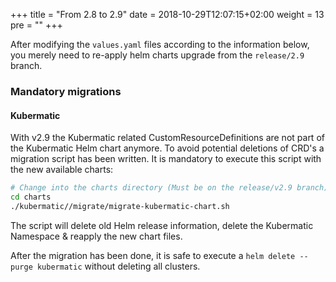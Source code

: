 +++
title = "From 2.8 to 2.9"
date = 2018-10-29T12:07:15+02:00
weight = 13
pre = "<b></b>"
+++

After modifying the `values.yaml` files according to the information below, you merely need to re-apply helm charts upgrade from the `release/2.9` branch.

### Mandatory migrations

#### Kubermatic

With v2.9 the Kubermatic related CustomResourceDefinitions are not part of the Kubermatic Helm chart anymore.
To avoid potential deletions of CRD's a migration script has been written.
It is mandatory to execute this script with the new available charts:
```bash
# Change into the charts directory (Must be on the release/v2.9 branch)
cd charts
./kubermatic//migrate/migrate-kubermatic-chart.sh
```

The script will delete old Helm release information, delete the Kubermatic Namespace & reapply the new chart files.

After the migration has been done, it is safe to execute a `helm delete --purge kubermatic` without deleting all clusters.
